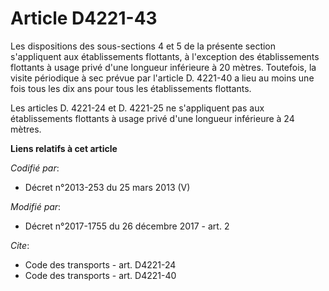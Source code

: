 # Article D4221-43

Les dispositions des sous-sections 4 et 5 de la présente section s'appliquent aux établissements flottants, à l'exception des
établissements flottants à usage privé d'une longueur inférieure à 20 mètres. Toutefois, la visite périodique à sec prévue
par l'article D. 4221-40 a lieu au moins une fois tous les dix ans pour tous les établissements flottants.

Les articles D. 4221-24 et D. 4221-25 ne s'appliquent pas aux établissements flottants à usage privé d'une longueur
inférieure à 24 mètres.

**Liens relatifs à cet article**

_Codifié par_:

  - Décret n°2013-253 du 25 mars 2013 (V)

_Modifié par_:

  - Décret n°2017-1755 du 26 décembre 2017 - art. 2

_Cite_:

  - Code des transports - art. D4221-24
  - Code des transports - art. D4221-40
